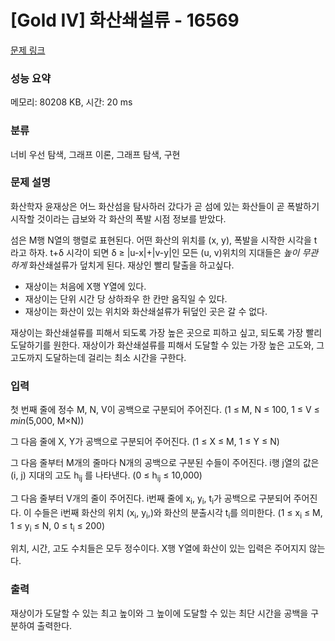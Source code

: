 # [Gold IV] 화산쇄설류 - 16569 

[문제 링크](https://www.acmicpc.net/problem/16569) 

### 성능 요약

메모리: 80208 KB, 시간: 20 ms

### 분류

너비 우선 탐색, 그래프 이론, 그래프 탐색, 구현

### 문제 설명

<p>화산학자 윤재상은 어느 화산섬을 탐사하러 갔다가 곧 섬에 있는 화산들이 곧 폭발하기 시작할 것이라는 급보와 각 화산의 폭발 시점 정보를 받았다.</p>

<p>섬은 M행 N열의 행렬로 표현된다. 어떤 화산의 위치를 (x, y), 폭발을 시작한 시각을 t 라고 하자. t+δ 시각이 되면 δ ≥ |u-x|+|v-y|인 모든 (u, v)위치의 지대들은 <em>높이 무관하게</em> 화산쇄설류가 덮치게 된다. 재상인 빨리 탈출을 하고싶다.</p>

<ul>
	<li>재상이는 처음에 X행 Y열에 있다.</li>
	<li>재상이는 단위 시간 당 상하좌우 한 칸만 움직일 수 있다.</li>
	<li>재상이는 화산이 있는 위치와 화산쇄설류가 뒤덮인 곳은 갈 수 없다.</li>
</ul>

<p>재상이는 화산쇄설류를 피해서 되도록 가장 높은 곳으로 피하고 싶고, 되도록 가장 빨리 도달하기를 원한다. 재상이가 화산쇄설류를 피해서 도달할 수 있는 가장 높은 고도와, 그 고도까지 도달하는데 걸리는 최소 시간을 구한다.</p>

### 입력 

 <p>첫 번째 줄에 정수 M, N, V이 공백으로 구분되어 주어진다. (1 ≤ M, N ≤ 100, 1 ≤ V ≤ <em>min</em>(5,000, M×N))</p>

<p>그 다음 줄에 X, Y가 공백으로 구분되어 주어진다. (1 ≤ X ≤ M, 1 ≤ Y ≤ N)</p>

<p>그 다음 줄부터 M개의 줄마다 N개의 공백으로 구분된 수들이 주어진다. i행 j열의 값은 (i, j) 지대의 고도 h<sub>ij</sub> 를 나타낸다. (0 ≤ h<sub>ij</sub> ≤ 10,000)</p>

<p>그 다음 줄부터 V개의 줄이 주어진다. i번째 줄에 x<sub>i</sub>, y<sub>i</sub>, t<sub>i</sub>가 공백으로 구분되어 주어진다. 이 수들은 i번째 화산의 위치 (x<sub>i</sub>, y<sub>i</sub>,)와 화산의 분출시각 t<sub>i</sub>를 의미한다. (1 ≤ x<sub>i</sub> ≤ M, 1 ≤ y<sub>i</sub> ≤ N, 0 ≤ t<sub>i</sub> ≤ 200)</p>

<p>위치, 시간, 고도 수치들은 모두 정수이다. X행 Y열에 화산이 있는 입력은 주어지지 않는다.</p>

### 출력 

 <p>재상이가 도달할 수 있는 최고 높이와 그 높이에 도달할 수 있는 최단 시간을 공백을 구분하여 출력한다.</p>

